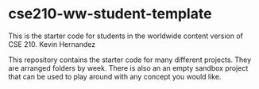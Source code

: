 # cse210-ww-student-template
This is the starter code for students in the worldwide content version of CSE 210. Kevin Hernandez

This repository contains the starter code for many different projects. They are arranged folders by week. There is also an an empty sandbox project that can be used to play around with any concept you would like.
